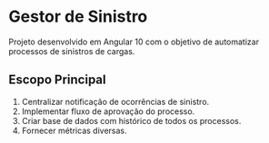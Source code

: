 # Gestor de Sinistro

Projeto desenvolvido em Angular 10 com o objetivo de automatizar processos de sinistros de cargas.

## Escopo Principal

1. Centralizar notificação de ocorrências de sinistro.
2. Implementar fluxo de aprovação do processo.
3. Criar base de dados com histórico de todos os processos.
4. Fornecer métricas diversas.